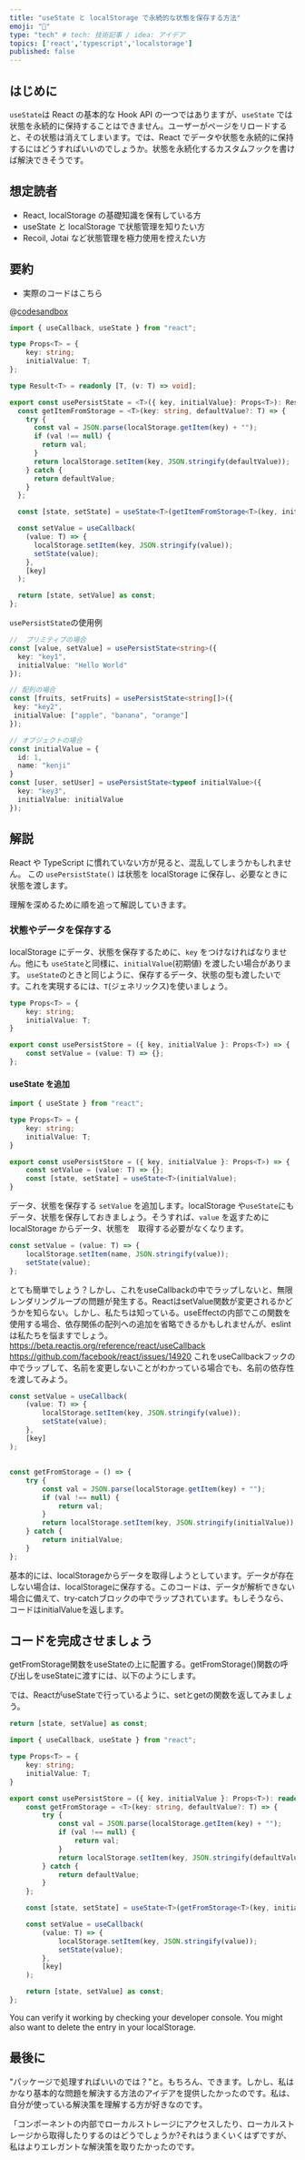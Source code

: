 ```yaml
---
title: "useState と localStorage で永続的な状態を保存する方法"
emoji: "💨"
type: "tech" # tech: 技術記事 / idea: アイデア
topics: ['react','typescript','localstorage']
published: false
---
```

## はじめに
`useState`は React の基本的な Hook API の一つではありますが、`useState` では状態を永続的に保持することはできません。ユーザーがページをリロードすると、その状態は消えてしまいます。では、React でデータや状態を永続的に保持するにはどうすればいいのでしょうか。状態を永続化するカスタムフックを書けば解決できそうです。

## 想定読者
- React, localStorage の基礎知識を保有している方
- useState と localStorage で状態管理を知りたい方
- Recoil, Jotai など状態管理を極力使用を控えたい方

## 要約
- 実際のコードはこちら

@[codesandbox](https://codesandbox.io/embed/usepersiststate-iuj52v?fontsize=14&hidenavigation=1&theme=dark)

```typescript
import { useCallback, useState } from "react";

type Props<T> = {
    key: string;
    initialValue: T;
};

type Result<T> = readonly [T, (v: T) => void];

export const usePersistState = <T>({ key, initialValue}: Props<T>): Result<T> => {
  const getItemFromStorage = <T>(key: string, defaultValue?: T) => {
    try {
      const val = JSON.parse(localStorage.getItem(key) + "");
      if (val !== null) {
        return val;
      }
      return localStorage.setItem(key, JSON.stringify(defaultValue));
    } catch {
      return defaultValue;
    }
  };

  const [state, setState] = useState<T>(getItemFromStorage<T>(key, initialValue));

  const setValue = useCallback(
    (value: T) => {
      localStorage.setItem(key, JSON.stringify(value));
      setState(value);
    }, 
    [key]
  );

  return [state, setValue] as const;
};
```
`usePersistState`の使用例
```typescript
//  プリミティブの場合
const [value, setValue] = usePersistState<string>({
  key: "key1",
  initialValue: "Hello World"
});

// 配列の場合
const [fruits, setFruits] = usePersistState<string[]>({
 key: "key2",
 initialValue: ["apple", "banana", "orange"] 
});

// オブジェクトの場合 
const initialValue = {
  id: 1,
  name: "kenji"  
}
const [user, setUser] = usePersistState<typeof initialValue>({
  key: "key3",
  initialValue: initialValue 
});
```

## 解説 
React や TypeScript に慣れていない方が見ると、混乱してしまうかもしれません。
この `usePersistState()` は状態を localStorage に保存し、必要なときに状態を渡します。

理解を深めるために順を追って解説していきます。

### 状態やデータを保存する 
localStorage にデータ、状態を保存するために、`key` をつけなければなりません。他にも `useState`と同様に、`initialValue`(初期値) を渡したい場合があります。
`useState`のときと同じように、保存するデータ、状態の型も渡したいです。これを実現するには、`T`(ジェネリックス)を使いましょう。

```typescript
type Props<T> = {
	key: string;
	initialValue: T;
}

export const usePersistStore = ({ key, initialValue }: Props<T>) => {
	const setValue = (value: T) => {};
};
```
#### useState を追加
```typescript
import { useState } from "react";

type Props<T> = {
	key: string;
	initialValue: T;
}

export const usePersistStore = ({ key, initialValue }: Props<T>) => {
	const setValue = (value: T) => {};
    const [state, setState] = useState<T>(initialValue);
}
```
データ、状態を保存する `setValue`  を追加します。localStorage や`useState`にもデータ、状態を保存しておきましょう。そうすれば、`value` を返すために localStorage からデータ、状態を　取得する必要がなくなります。
```typescript
const setValue = (value: T) => {
    localStorage.setItem(name, JSON.stringify(value));
    setState(value);
};
```
とても簡単でしょう？しかし、これをuseCallbackの中でラップしないと、無限レンダリングループの問題が発生する。ReactはsetValue関数が変更されるかどうかを知らない。しかし、私たちは知っている。useEffectの内部でこの関数を使用する場合、依存関係の配列への追加を省略できるかもしれませんが、eslintは私たちを悩ますでしょう。
https://beta.reactjs.org/reference/react/useCallback
https://github.com/facebook/react/issues/14920
これをuseCallbackフックの中でラップして、名前を変更しないことがわかっている場合でも、名前の依存性を渡してみよう。
```typescript
const setValue = useCallback(
	(value: T) => {
		localStorage.setItem(key, JSON.stringify(value));
		setState(value);
	},
	[key]
);
```

## 
```typescript
const getFromStorage = () => {
    try {
        const val = JSON.parse(localStorage.getItem(key) + "");
        if (val !== null) {
            return val;
        }
        return localStorage.setItem(key, JSON.stringify(initialValue));
    } catch {
        return initialValue;
    }
};
```
基本的には、localStorageからデータを取得しようとしています。データが存在しない場合は、localStorageに保存する。このコードは、データが解析できない場合に備えて、try-catchブロックの中でラップされています。もしそうなら、コードはinitialValueを返します。

## コードを完成させましょう

getFromStorage関数をuseStateの上に配置する。getFromStorage()関数の呼び出しをuseStateに渡すには、以下のようにします。

では、ReactがuseStateで行っているように、setとgetの関数を返してみましょう。
```typescript
return [state, setValue] as const;
```

```typescript
import { useCallback, useState } from "react";

type Props<T> = {
	key: string;
	initialValue: T;
}

export const usePersistStore = ({ key, initialValue }: Props<T>): readonly [T, (v: T) => void] => {
	const getFromStorage = <T>(key: string, defaultValue?: T) => {
		try {
			const val = JSON.parse(localStorage.getItem(key) + "");
			if (val !== null) {
				return val;
			}
            return localStorage.setItem(key, JSON.stringify(defaultValue));
		} catch {
			return defaultValue;
		}
	};

	const [state, setState] = useState<T>(getFromStorage<T>(key, initialValue));

	const setValue = useCallback(
		(value: T) => {
			localStorage.setItem(key, JSON.stringify(value));
			setState(value);
		},
		[key]
	);

	return [state, setValue] as const;
};
```

You can verify it working by checking your developer console. You might also want to delete the entry in your localStorage.

## 最後に
"パッケージで処理すればいいのでは？"と。もちろん、できます。しかし、私はかなり基本的な問題を解決する方法のアイデアを提供したかったのです。私は、自分が使っている解決策を理解する方が好きなのです。

「コンポーネントの内部でローカルストレージにアクセスしたり、ローカルストレージから取得したりするのはどうでしょうか?それはうまくいくはずですが、私はよりエレガントな解決策を取りたかったのです。